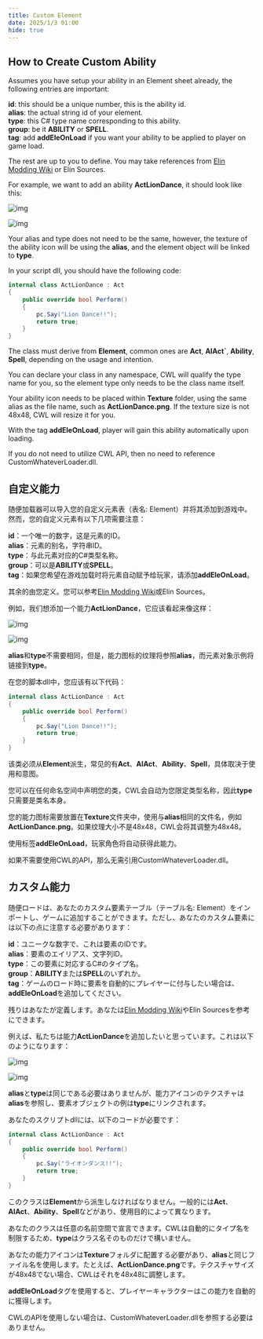 ```yaml
---
title: Custom Element
date: 2025/1/3 01:00
hide: true
---
```


## How to Create Custom Ability

Assumes you have setup your ability in an Element sheet already, the following entries are important:

**id**: this should be a unique number, this is the ability id.  
**alias**: the actual string id of your element.  
**type**: this C# type name corresponding to this ability.  
**group**: be it **ABILITY** or **SPELL**.  
**tag**: add **addEleOnLoad** if you want your ability to be applied to player on game load.  

The rest are up to you to define. You may take references from [Elin Modding Wiki](https://elin-modding-resources.github.io/Elin.Docs/) or Elin Sources.

For example, we want to add an ability **ActLionDance**, it should look like this:

![img](https://i.postimg.cc/90PTN1r1/doc-custom-ele.png)

![img](https://i.postimg.cc/XY6Nv31Z/image.png)

Your alias and type does not need to be the same, however, the texture of the ability icon will be using the **alias**, and the element object will be linked to **type**.

In your script dll, you should have the following code:
```cs
internal class ActLionDance : Act
{
    public override bool Perform()
    {
        pc.Say("Lion Dance!!");
        return true;
    }
}
```

The class must derive from **Element**, common ones are **Act**, **AIAct`**, **Ability**, **Spell**, depending on the usage and intention.

You can declare your class in any namespace, CWL will qualify the type name for you, so the element type only needs to be the class name itself.

Your ability icon needs to be placed within **Texture** folder, using the same alias as the file name, such as **ActLionDance.png**. If the texture size is not 48x48, CWL will resize it for you.

With the tag **addEleOnLoad**, player will gain this ability automatically upon loading.

If you do not need to utilize CWL API, then no need to reference CustomWhateverLoader.dll.

## 自定义能力

随便加载器可以导入您的自定义元素表（表名: Element）并将其添加到游戏中。然而，您的自定义元素有以下几项需要注意：

**id**：一个唯一的数字，这是元素的ID。  
**alias**：元素的别名，字符串ID。  
**type**：与此元素对应的C#类型名称。  
**group**：可以是**ABILITY**或**SPELL**。  
**tag**：如果您希望在游戏加载时将元素自动赋予给玩家，请添加**addEleOnLoad**。  

其余的由您定义。您可以参考[Elin Modding Wiki](https://elin-modding-resources.github.io/Elin.Docs/)或Elin Sources。

例如，我们想添加一个能力**ActLionDance**，它应该看起来像这样：

![img](https://i.postimg.cc/90PTN1r1/doc-custom-ele.png)

![img](https://i.postimg.cc/XY6Nv31Z/image.png)

**alias**和**type**不需要相同，但是，能力图标的纹理将参照**alias**，而元素对象示例将链接到**type**。

在您的脚本dll中，您应该有以下代码：
```cs
internal class ActLionDance : Act
{
    public override bool Perform()
    {
        pc.Say("Lion Dance!!");
        return true;
    }
}
```

该类必须从**Element**派生，常见的有**Act**、**AIAct**、**Ability**、**Spell**，具体取决于使用和意图。

您可以在任何命名空间中声明您的类，CWL会自动为您限定类型名称，因此**type**只需要是类名本身。

您的能力图标需要放置在**Texture**文件夹中，使用与**alias**相同的文件名，例如**ActLionDance.png**。如果纹理大小不是48x48，CWL会将其调整为48x48。

使用标签**addEleOnLoad**，玩家角色将自动获得此能力。

如果不需要使用CWL的API，那么无需引用CustomWhateverLoader.dll。

## カスタム能力

随便ロードは、あなたのカスタム要素テーブル（テーブル名: Element）をインポートし、ゲームに追加することができます。ただし、あなたのカスタム要素には以下の点に注意する必要があります：

**id**：ユニークな数字で、これは要素のIDです。  
**alias**：要素のエイリアス、文字列ID。  
**type**：この要素に対応するC#のタイプ名。  
**group**：**ABILITY**または**SPELL**のいずれか。  
**tag**：ゲームのロード時に要素を自動的にプレイヤーに付与したい場合は、**addEleOnLoad**を追加してください。  

残りはあなたが定義します。あなたは[Elin Modding Wiki](https://elin-modding-resources.github.io/Elin.Docs/)やElin Sourcesを参考にできます。

例えば、私たちは能力**ActLionDance**を追加したいと思っています。これは以下のようになります：

![img](https://i.postimg.cc/90PTN1r1/doc-custom-ele.png)

![img](https://i.postimg.cc/XY6Nv31Z/image.png)

**alias**と**type**は同じである必要はありませんが、能力アイコンのテクスチャは**alias**を参照し、要素オブジェクトの例は**type**にリンクされます。

あなたのスクリプトdllには、以下のコードが必要です：
```cs
internal class ActLionDance : Act
{
    public override bool Perform()
    {
        pc.Say("ライオンダンス!!");
        return true;
    }
}
```

このクラスは**Element**から派生しなければなりません。一般的には**Act**、**AIAct**、**Ability**、**Spell**などがあり、使用目的によって異なります。

あなたのクラスは任意の名前空間で宣言できます。CWLは自動的にタイプ名を制限するため、**type**はクラス名そのものだけで構いません。

あなたの能力アイコンは**Texture**フォルダに配置する必要があり、**alias**と同じファイル名を使用します。たとえば、**ActLionDance.png**です。テクスチャサイズが48x48でない場合、CWLはそれを48x48に調整します。

**addEleOnLoad**タグを使用すると、プレイヤーキャラクターはこの能力を自動的に獲得します。

CWLのAPIを使用しない場合は、CustomWhateverLoader.dllを参照する必要はありません。
